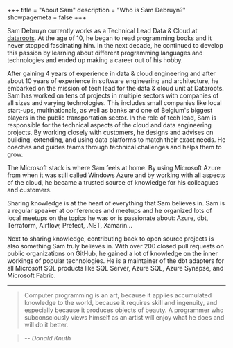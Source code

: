 +++
title = "About Sam"
description = "Who is Sam Debruyn?"
showpagemeta = false
+++

Sam Debruyn currently works as a Technical Lead Data & Cloud at [dataroots](https://dataroots.io/). At the age of 10, he began to read programming books and it never stopped fascinating him. In the next decade, he continued to develop this passion by learning about different programming languages and technologies and ended up making a career out of his hobby.

After gaining 4 years of experience in data & cloud engineering and after about 10 years of experience in software engineering and architecture, he embarked on the mission of tech lead for the data & cloud unit at Dataroots. Sam has worked on tens of projects in multiple sectors with companies of all sizes and varying technologies. This includes small companies like local start-ups, multinationals, as well as banks and one of Belgium's biggest players in the public transportation sector. In the role of tech lead, Sam is responsible for the technical aspects of the cloud and data engineering projects. By working closely with customers, he designs and advises on building, extending, and using data platforms to match their exact needs. He coaches and guides teams through technical challenges and helps them to grow.

The Microsoft stack is where Sam feels at home. By using Microsoft Azure from when it was still called Windows Azure and by working with all aspects of the cloud, he became a trusted source of knowledge for his colleagues and customers.

Sharing knowledge is at the heart of everything that Sam believes in. Sam is a regular speaker at conferences and meetups and he organized lots of local meetups on the topics he was or is passionate about: Azure, dbt, Terraform, Airflow, Prefect, .NET, Xamarin...

Next to sharing knowledge, contributing back to open source projects is also something Sam truly believes in. With over 200 closed pull requests on public organizations on GitHub, he gained a lot of knowledge on the inner workings of popular technologies. He is a maintainer of the dbt adapters for all Microsoft SQL products like SQL Server, Azure SQL, Azure Synapse, and Microsoft Fabric.

---

> Computer programming is an art,
because it applies accumulated knowledge to the world,
because it requires skill and ingenuity,
and especially because it produces objects of beauty.
A programmer who subconsciously views himself as an artist
will enjoy what he does and will do it better.

> -- <cite>Donald Knuth</cite>
